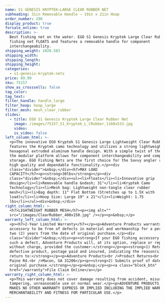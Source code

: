 ```yaml
---
name: S1 GENESIS KRYPTEK—LARGE CLEAR RUBBER NET
subheading: 31in Removable Handle — 19in x 21in Hoop
order_number: 290
display_product: true
forsale_online: true
description: >-
  Best fishing net on the water. EGO S1 Genesis Kryptek Large Clear Rubber
  fishing net FLOATS and features a removable handle for component
  interchangeability.
shipping_weight: 1020.583
shipping_width:
shipping_length:
shipping_height:
categories:
  - s1-genesis-kryptek-nets
price: 69.99
sku: 75157
show_as_crosssells: false
tag_color:
tag_text:
filter_handle: handle_large
filter_hoop: hoop_large
filter_mesh: mesh_clear_rubber
slides:
  - title: EGO S1 Genesis Kryptek Large Clear Rubber Net
    image: /images/75157_S1_Kryptek_L_CRubber_1160x533.jpg
    video:
    is_video: false
left_column_html: >-
  <p>The innovative EGO Kryptek S1 Genesis Large Lightweight Clear Rubber net
  features the Kryptek camo technology and utilizes a strong lightweight
  hexagonal extruded aluminum handle design. With a simple twist of the wrist,
  the modular platform allows for component interchangeability and compact
  storage. EGO Fishing Nets are the first choice for the Savvy angler requiring
  high quality and dependable functionality.</p><div
  class="divider">&nbsp;</div><h7>MAX LOAD
  CAPACITY</h7><p><strong>30lbs</strong></p><div
  class="divider">&nbsp;</div><ul><li>Floats</li><li>Innovative grip
  design</li><li>Removable handle &ndash; 31"</li><li>Kryptek Camo
  Technology</li><li>Mesh bag: Lightweight non-tangle clear rubber
  mesh</li><li>Bag depth: 11" Flat Bottom (Stretches up to 1.5X with
  load)</li><li>Hoop Size: Large 19" x 21"</li><li>Weight: 1.75
  lbs</li></ul><div>&nbsp;</div>
right_column_html: >-
  <h7>LIGHTWEIGHT RUBBER MESH</h7><p><img alt=""
  src="/images/ClearRubber_400x150.jpg" /></p><p>&nbsp;</p>
warranty_left_column_html: >-
  <p><h7>2-Year Limited Warranty</h7></p><p>Adventure Products warrants your EGO
  accessory to be free of defects in material and workmanship for a period of
  two (2) years from the date of original purchase.</p><div
  class="divider">&nbsp;</div><p><strong>If your EGO fishing accessory exhibits
  such a defect, Adventure Products will, at its option, replace or repair it
  without charge, provided the customer:</strong></p><p><strong>1) Returns the
  defective product, postage paid and insured, indicating the reason(s) for the
  return to:</strong></p><p>Adventure Products<br />Product Returns<br />889 Guy
  Paine Rd.<br />Macon, GA 31206</p><p><strong>2) Submits proof of date of
  original purchase.</strong></p><p>&nbsp;</p><p><a class="block_btn"
  href="/warranty">File Claim Online</a></p>
warranty_right_column_html: >-
  <p>This warranty does not cover damage resulting from accident, misuse, abuse,
  tampering, unreasonable use or normal wear.</p><p>ADVENTURE PRODUCTS, INC.
  MAKES NO OTHER WARRANTY EXPRESS OR IMPLIED INCLUDING THE IMPLIED WARRANTIES OF
  MERCHANTABILITY AND FITNESS FOR PARTICULAR USE.</p>
---
```


